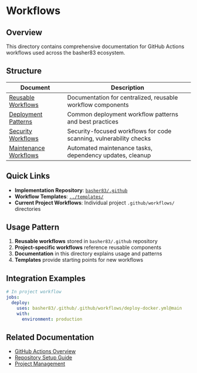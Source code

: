 # Workflows

## Overview

This directory contains comprehensive documentation for GitHub Actions workflows used across the basher83 ecosystem.

## Structure

| Document                                          | Description                                                        |
| ------------------------------------------------- | ------------------------------------------------------------------ |
| [Reusable Workflows](reusable-workflows.md)       | Documentation for centralized, reusable workflow components        |
| [Deployment Patterns](deployment-patterns.md)     | Common deployment workflow patterns and best practices             |
| [Security Workflows](security-workflows.md)       | Security-focused workflows for code scanning, vulnerability checks |
| [Maintenance Workflows](maintenance-workflows.md) | Automated maintenance tasks, dependency updates, cleanup           |

## Quick Links

* **Implementation Repository**: [`basher83/.github`](https://github.com/basher83/.github)
* **Workflow Templates**: [`../templates/`](../templates/)
* **Current Project Workflows**: Individual project `.github/workflows/` directories

## Usage Pattern

1. **Reusable workflows** stored in `basher83/.github` repository
2. **Project-specific workflows** reference reusable components
3. **Documentation** in this directory explains usage and patterns
4. **Templates** provide starting points for new workflows

## Integration Examples

```yaml
# In project workflow
jobs:
  deploy:
    uses: basher83/.github/.github/workflows/deploy-docker.yml@main
    with:
      environment: production
```

## Related Documentation

* [GitHub Actions Overview](../actions.md)
* [Repository Setup Guide](../repo-setup-guide.md)
* [Project Management](../project-management.md)
